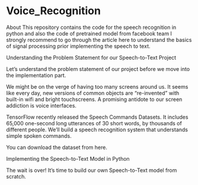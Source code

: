 # Voice_Recognition
About This repository contains the code for the speech recognition in python and also the code of pretrained model from facebook team
I strongly recommend to go through the article here to understand the basics of signal processing prior implementing the speech to text.

Understanding the Problem Statement for our Speech-to-Text Project

Let’s understand the problem statement of our project before we move into the implementation part.

We might be on the verge of having too many screens around us. It seems like every day, new versions of common objects are “re-invented” with built-in wifi and bright touchscreens. A promising antidote to our screen addiction is voice interfaces.

TensorFlow recently released the Speech Commands Datasets. It includes 65,000 one-second long utterances of 30 short words, by thousands of different people. We’ll build a speech recognition system that understands simple spoken commands.

You can download the dataset from here.

Implementing the Speech-to-Text Model in Python

The wait is over! It’s time to build our own Speech-to-Text model from scratch.
